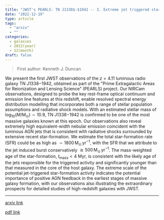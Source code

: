 ```yaml
---
title: "JWST's PEARLS: TN J1338$-$1942 -- I. Extreme jet triggered star-formation in a $z=4.11$ luminous radio galaxy"
date: "2022-12-19"
type: article
tags:
  - "arxiv"
  - ""
categories:
  - galaxies
  - 2022(year)
  - 12(month)
draft: false
---
```


> First author: Kenneth J. Duncan

 We present the first JWST observations of the $z=4.11$ luminous radio galaxy
TN J1338$-$1942, obtained as part of the "Prime Extragalactic Areas for
Reionization and Lensing Science" (PEARLS) project. Our NIRCam observations,
designed to probe the key rest-frame optical continuum and emission line
features at this redshift, enable resolved spectral energy distribution
modelling that incorporates both a range of stellar population assumptions and
radiative shock models. With an estimated stellar mass of
$\log_{10}(M/\text{M}_{\odot}) \sim 10.9$, TN J1338$-$1942 is confirmed to be
one of the most massive galaxies known at this epoch. Our observations also
reveal extremely high equivalent-width nebular emission coincident with the
luminous AGN jets that is consistent with radiative shocks surrounded by
extensive recent star-formation. We estimate the total star-formation rate
(SFR) could be as high as $\sim1800\,\text{M}_{\odot}\,\text{yr}^{-1}$, with
the SFR that we attribute to the jet induced burst conservatively
$\gtrsim500\,\text{M}_{\odot}\,\text{yr}^{-1}$. The mass-weighted age of the
star-formation, $t_{\text{mass}} <4$ Myr, is consistent with the likely age of
the jets responsible for the triggered activity and significantly younger than
that measured in the core of the host galaxy. The extreme scale of the
potential jet-triggered star-formation activity indicates the potential
importance of positive AGN feedback in the earliest stages of massive galaxy
formation, with our observations also illustrating the extraordinary prospects
for detailed studies of high-redshift galaxies with JWST.

---
[arxiv link](http://arxiv.org/abs/2212.09769v1)

[pdf link](http://arxiv.org/pdf/2212.09769v1)